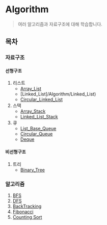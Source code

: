# Algorithm
>여러 알고리즘과 자료구조에 대해 학습합니다.

## 목차

### 자료구조

#### 선형구조

1. 리스트
    * [Array_List](/Algorithm/Array_List)
    * [Linked_List]/Algorithm/Linked_List)
    * [Circular_Linked_List](/Algorithm/Circular_Linked_List)
2. 스택
    * [Array_Stack](/Algorithm/Array_Stack)
    * [Linked_List_Stack](/Algorithm/Linked_List_Stack)
3. 큐
    * [List_Base_Queue](/Algorithm/List_Base_Queue)
    * [Circular_Queue](/Algorithm/Circular_Queue)
    * [Deque](/Algorithm/Deque)

#### 비선형구조

1. 트리
    * [Binary_Tree](/Algorithm/Binary_Tree)

### 알고리즘

1. [BFS](/Algorithm/BFS)
2. [DFS](/Algorithm/DFS)
3. [BackTracking](/Algorithm/BackTracking)
4. [Fibonacci](/Algorithm/Fibonacci)
5. [Counting Sort](/Algorithm/Counting_Sort)